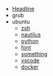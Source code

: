 * [Headline](README.md)
* grub
* ubuntu
    * [zsh](ubuntu/zsh.md)
    * [nautilus](ubuntu/nautilus.md)
    * [python](ubuntu/python.md)
    * [font](ubuntu/font.md)
    * [something](ubuntu/something.md)
    * [vscode](ubuntu/vscode.md)
    * [docker](ubuntu/docker.md)
